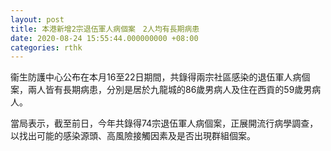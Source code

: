 ```yaml
---
layout: post
title: 本港新增2宗退伍軍人病個案　2人均有長期病患
date: 2020-08-24 15:55:44.000000000 +08:00
categories: rthk
---
```


衞生防護中心公布在本月16至22日期間，共錄得兩宗社區感染的退伍軍人病個案，兩人皆有長期病患，分別是居於九龍城的86歲男病人及住在西貢的59歲男病人。

當局表示，截至前日，今年共錄得74宗退伍軍人病個案，正展開流行病學調查，以找出可能的感染源頭、高風險接觸因素及是否出現群組個案。
